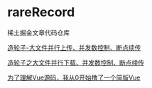# rareRecord

稀土掘金文章代码仓库

[造轮子-大文件并行上传、并发数控制、断点续传](https://juejin.cn/post/7277084037070946339)


[造轮子之大文件并行下载、并发数控制、断点续传](https://juejin.cn/post/7275932720634478653)


[为了理解Vue源码，我从0开始撸了一个简版Vue](https://juejin.cn/post/7277830326692479035)
